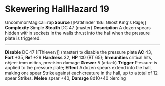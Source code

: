 ﻿---
ac: '43'
all_resistance: null
complexity: Complex
element: null
fortitude: '+35'
hardness: '32'
hazard_type: Trap
hp: 130 (BT 65)
id: '316'
immunity:
- critical hits
- object immunities
- precision damage
level: '19'
name: Skewering Hall
rarity: Uncommon
reflex: '+29'
resistance: null
school: null
source: '[[DATABASE/source/Pathfinder 186. Ghost King''s Rage|Pathfinder #186: Ghost
  King''s Rage]]'
trait:
- '[[DATABASE/trait/Magical|Magical]]'
- '[[DATABASE/trait/Trap|Trap]]'
- '[[DATABASE/trait/Uncommon|Uncommon]]'
type: Hazard
weakness: null
will: null

---
# Skewering Hall<span class="item-type">Hazard 19</span>

<span class="trait-uncommon item-trait">Uncommon</span><span class="item-trait">Magical</span><span class="item-trait">Trap</span>
**Source** [[Pathfinder 186. Ghost King's Rage]]
**Complexity** Simple
**Stealth** DC 47 (master)
**Description** A dozen spears hidden within sockets in the walls thrust into the hall when the pressure plate is triggered.

---
**Disable** DC 47 [[Thievery]] (master) to disable the pressure plate
**AC** 43, **Fort** +35, **Ref** +29
**Hardness** 32, **HP** 130 (BT 65); **Immunities** critical hits, object immunities, precision damage
**Skewer** <span class="action-icon">5</span> (attack) **Trigger** Pressure is applied to the pressure plate; **Effect** A dozen spears extend into the hall, making one spear Strike against each creature in the hall, up to a total of 12 spear Strikes.
 **Melee** spear +40, **Damage** 8d10+40 piercing